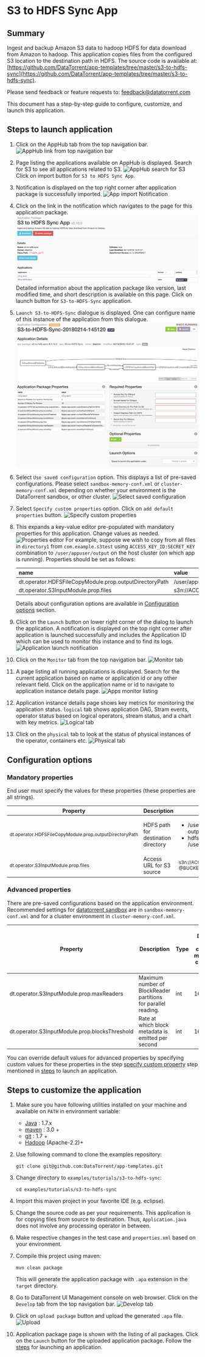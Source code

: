 # S3 to HDFS Sync App

## Summary

Ingest and backup Amazon S3 data to hadoop HDFS for data download from Amazon to hadoop. This application copies files from the configured S3 location to the destination path in HDFS. The source code is available at: [https://github.com/DataTorrent/app-templates/tree/master/s3-to-hdfs-sync](https://github.com/DataTorrent/app-templates/tree/master/s3-to-hdfs-sync).

Please send feedback or feature requests to: [feedback@datatorrent.com](mailto:feedback@datatorrent.com)

This document has a step-by-step guide to configure, customize, and launch this application.

## <a name="steps_to_launch">Steps to launch application</a>

1. Click on the AppHub tab from the top navigation bar.
    ![AppHub link from top navigation bar](images/common/apphub_link.png)

1. Page listing the applications available on AppHub is displayed. Search for S3 to see all applications related to S3.
    ![AppHub search for S3](images/s3-to-hdfs-sync/apphub-search.png)
    Click on import button for `S3 to HDFS Sync App`.

1. Notification is displayed on the top right corner after application package is successfully
   imported.
    ![App import Notification](images/s3-to-hdfs-sync/import-notification.png)

1. Click on the link in the notification which navigates to the page for this application package.
    ![App details page](images/s3-to-hdfs-sync/app-details-page.png)
    Detailed information about the application package like version, last modified time, and short description is available on this page. Click on launch button for `S3-to-HDFS-Sync` application.

1. <a name="launch-dialogue"></a>`Launch S3-to-HDFS-Sync` dialogue is displayed. One can configure name of this instance of the application from this dialogue.
![Launch dialogue](images/s3-to-hdfs-sync/launch.png)

1. Select `Use saved configuration` option. This displays a list of pre-saved configurations.
Please select `sandbox-memory-conf.xml` or `cluster-memory-conf.xml` depending on whether
your environment is the DataTorrent sandbox, or other cluster.
    ![Select saved configuration](images/common/saved-conf.png)

1. Select `Specify custom properties` option. Click on `add default properties` button.
    ![Specify custom properties](images/common/specify-custom.png)

1. This expands a key-value editor pre-populated with mandatory properties for this application. Change values as needed.
    ![Properties editor](images/s3-to-hdfs-sync/property-editor.png)
    <a name="property-editor"></a>
    For example, suppose we wish to copy from all files in `directory1` from `com.example.s3test` using `ACCESS_KEY_ID:SECRET_KEY` combination to `/user/appuser/output` on the host cluster (on which app is running). Properties should be set as follows:

    |name|value|
    |-|-|
    |dt.operator.HDFSFileCopyModule.prop.outputDirectoryPath|/user/appuser/output|
    |dt.operator.S3InputModule.prop.files|s3n://ACCESS_KEY_ID:SECRET_KEY@com.example.s3test/directory1 |

    Details about configuration options are available in [Configuration options](#configuration_options) section.

1. Click on the `Launch` button on lower right corner of the dialog to launch the application.
A notification is displayed on the top right corner after application is launched successfully and includes the Application ID which can be used to monitor this instance and to find its logs.
    ![Application launch notification](images/common/app_launch_notification.png)

1. Click on the `Monitor` tab from the top navigation bar.
    ![Monitor tab](images/common/monitor_link.png)

1. A page listing all running applications is displayed. Search for the current application based on name or application id or any other relevant field. Click on the application name or id to navigate to application instance details page.
    ![Apps monitor listing](images/common/apps_monitor_listing.png)
1. Application instance details page shows key metrics for monitoring the application status. `logical` tab shows application DAG, Stram events, operator status based on logical operators, stream status, and a chart with key metrics.
    ![Logical tab](images/s3-to-hdfs-sync/logical.png)

1. Click on the `physical` tab to look at the status of physical instances of the operator, containers etc.
    ![Physical tab](images/s3-to-hdfs-sync/physical.png)

## <a name="configuration_options">Configuration options</a>

### Mandatory properties
End user must specify the values for these properties (these properties are all strings).

|Property|Description|Example|
|-|-|-|
|<p style="font-size:12px">dt.operator.HDFSFileCopyModule.prop.outputDirectoryPath|HDFS path for destination directory|<ul><li>/user/appuser/<br/> output/directory1</li><li>hdfs://node1.company1.com<br/> /user/appuser/output</li></ul>|
|<p style="font-size:12px">dt.operator.S3InputModule.prop.files|Access URL for S3 source|<p style="font-size:12px">s3n://ACCESS_KEY_ID:SECRET_KEY<br/>@BUCKET_NAME/DIRECTORY |

### Advanced properties
There are pre-saved configurations based on the application environment. Recommended settings for [datatorrent sandbox](https://www.datatorrent.com/download/datatorrent-rts-sandbox-edition-download/) are in `sandbox-memory-conf.xml` and for a cluster environment in `cluster-memory-conf.xml`.

|Property|Description|Type|Default for<br/>cluster-<br/>memory-<br/> conf.xml|Default for<br/>  sandbox<br/>-memory -<br/>conf.xml|
|-|-|-|-|-|
|dt.operator.S3InputModule.prop.maxReaders|Maximum number of BlockReader partitions for parallel reading.|int|16|1|
|dt.operator.S3InputModule.prop.blocksThreshold|Rate at which block metadata is emitted per second|int|16|1|

You can override default values for advanced properties by specifying custom values for these properties in the step [specify custom property](#property-editor) step mentioned in [steps](#steps_to_launch) to launch an application.

## Steps to customize the application

1. Make sure you have following utilities installed on your machine and available on `PATH` in environment variable:
    - [Java](https://www.java.com/en/download/manual.jsp) : 1.7.x
    - [maven](http://maven.apache.org/download.cgi) : 3.0 +
    - [git](https://git-scm.com/book/en/v2/Getting-Started-Installing-Git) : 1.7 +
    - [Hadoop]( http://www.michael-noll.com/tutorials/running-hadoop-on-ubuntu-linux-single-node-cluster/) (Apache-2.2)+

1. Use following command to clone the examples repository:

    ```
    git clone git@github.com:DataTorrent/app-templates.git
    ```

1. Change directory to `examples/tutorials/s3-to-hdfs-sync`:

    ```
    cd examples/tutorials/s3-to-hdfs-sync
    ```

1. Import this maven project in your favorite IDE (e.g. eclipse).

1. Change the source code as per your requirements. This application is for copying files from source to destination. Thus, `Application.java` does not involve any processing operator in between.

1. Make respective changes in the test case and `properties.xml` based on your environment.

1. Compile this project using maven:

    ```
    mvn clean package
    ```

    This will generate the application package with `.apa` extension in the `target` directory.

1. Go to DataTorrent UI Management console on web browser. Click on the `Develop` tab from the top navigation bar.
   ![Develop tab](images/common/develop_link.png)

1. Click on `upload package` button and upload the generated `.apa` file.
   ![Upload](images/common/upload.png)

1. Application package page is shown with the listing of all packages. Click on the `Launch` button for the uploaded application package. Follow the [steps](#launch-dialogue) for launching an application.
